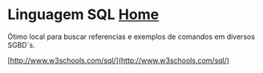 # Linguagem SQL           [Home](https://sqldagraduacao.github.io/bancodedados/)

Ótimo local para buscar referencias e exemplos de comandos em diversos SGBD´s.

[http://www.w3schools.com/sql/](http://www.w3schools.com/sql/)


